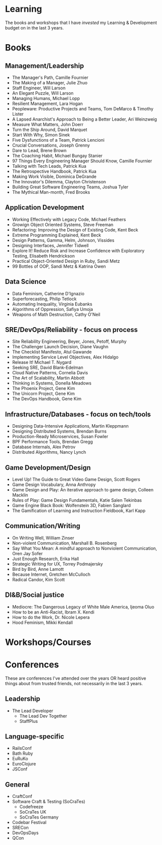 # Learning
The books and workshops that I have *invested* my Learning &amp; Development budget on in the last 3 years.

# Books

## Management/Leadership

* The Manager's Path, Camille Fournier
* The Making of a Manager, Julie Zhuo
* Staff Engineer, Will Larson
* An Elegant Puzzle, Will Larson
* Managing Humans, Michael Lopp
* Resilient Management, Lara Hogan
* Peopleware: Productive Projects and Teams, Tom DeMarco & Timothy Lister
* A Lapsed Anarchist's Approach to Being a Better Leader, Ari Weinzweig
* Measure What Matters, John Doerr
* Turn the Ship Around, David Marquet
* Start With Why, Simon Sinek
* Five Dysfunctions of a Team, Patrick Lencioni
* Crucial Conversations, Joseph Grenny
* Dare to Lead, Brene Brown
* The Coaching Habit, Michael Bungay Stanier
* 97 Things Every Engineering Manager Should Know, Camille Fournier
* Talking with Tech Leads, Patrick Kua
* The Retrospective Handbook, Patrick Kua
* Making Work Visible, Dominica DeGrande
* The Innovator's Dilemma, Clayton Christenson
* Building Great Software Engineering Teams, Joshua Tyler
* The Mythical Man-month, Fred Brooks

## Application Development

* Working Effectively with Legacy Code, Michael Feathers
* Growign Object Oriented Systems, Steve Freeman
* Refactoring: Improving the Design of Existing Code, Kent Beck
* Extreme Programming Explained, Kent Beck
* Design Patterns, Gamma, Helm, Johnson, Vissides
* Designing Interfaces, Jennifer Tidwell
* Explore It! Reduce Risk and Increase Confidence with Exploratory Testing, Elisabeth Hendrickson
* Practical Object-Oriented Design in Ruby, Sandi Metz
* 99 Bottles of OOP, Sandi Metz & Katrina Owen

## Data Science

* Data Feminism, Catherine D'Ignazio
* Superforecasting, Philip Tetlock
* Automating Inequality, Virginia Eubanks
* Algorithms of Oppression, Safiya Umoja
* Weapons of Math Destruction, Cathy O'Neil

## SRE/DevOps/Reliability - focus on process

* Site Reliability Engineering, Beyer, Jones, Petoff, Murphy
* The Challenger Launch Decision, Diane Vaughn
* The Checklist Manifesto, Atul Gawande
* Implementing Service Level Objectives, Alex Hidalgo
* Release It! Michael T. Nygard
* Seeking SRE, David Blank-Edelman
* Cloud Native Patterns, Cornelia Davis
* The Art of Scalability, Martin Abbott
* Thinking in Systems, Donella Meadows
* The Phoenix Project, Gene Kim
* The Unicorn Project, Gene Kim
* The DevOps Handbook, Gene Kim

## Infrastructure/Databases - focus on tech/tools

* Designing Data-Intensive Applications, Martin Kleppmann
* Designing Distributed Systems, Brendan Burns
* Production-Ready Microservices, Susan Fowler
* BPF Performance Tools, Brendan Gregg
* Database Internals, Alex Petrov
* Distributed Algorithms, Nancy Lynch

## Game Development/Design

* Level Up! The Guide to Great Video Game Design, Scott Rogers
* Game Design Vocabulary, Anna Anthropy
* Game Design and Play: An iterative approach to game design, Colleen Macklin
* Rules of Play: Game Design Fundamentals, Katie Salen Tekinbas
* Game Engine Black Book: Wolfenstein 3D, Fabien Sanglard
* The Gamification of Learning and Instruction Fieldbook, Karl Kapp

## Communication/Writing

* On Writing Well, William Zinser
* Non-violent Communication, Marshall B. Rosenberg
* Say What You Mean: A mindful approach to Nonviolent Communication, Oren Jay Sofer
* Just Enough Research, Erika Hall
* Strategic Writing for UX, Torrey Podmajersky
* Bird by Bird, Anne Lamott
* Because Internet, Gretchen McCulloch
* Radical Candor, Kim Scott

## DI&B/Social justice

* Mediocre: The Dangerous Legacy of White Male America, Ijeoma Oluo
* How to be an Anti-Racist, Ibram X. Kendi
* How to do the Work, Dr. Nicole Lepera
* Hood Feminism, Mikki Kendall

# Workshops/Courses

# Conferences

These are conferences I've attended over the years OR heard positive things about from trusted friends, not necessarily in the last 3 years.

## Leadership

* The Lead Developer
  * The Lead Dev Together
  * StaffPlus

## Language-specific

* RailsConf
* Bath Ruby
* EuRuKo
* EuroClojure
* JSConf

## General

* CraftConf
* Software Craft & Testing (SoCraTes)
  * Codefreeze
  * SoCraTes UK
  * SoCraTes Germany
* Codebar Festival
* SRECon
* DevOpsDays
* QCon
